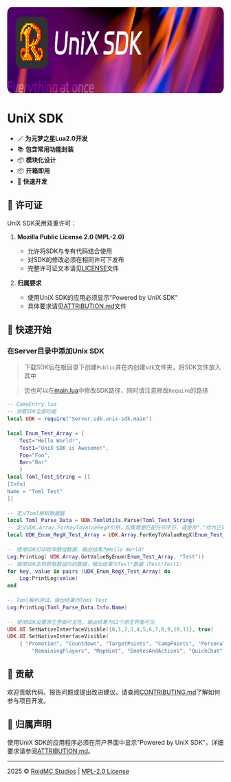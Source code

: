 <img src="./docs/imgs/banner.png" alt="Banner" height="200">

# UniX SDK

- 🪄 **为元梦之星Lua2.0开发**
- 📚 **包含常用功能封装**
- 📦 **模块化设计**
- 📦 **开箱即用**
- 🚀 **快速开发**

## 🚒 许可证

UniX SDK采用双重许可：

1. **Mozilla Public License 2.0 (MPL-2.0)**
   - 允许将SDK与专有代码结合使用
   - 对SDK的修改必须在相同许可下发布
   - 完整许可证文本请见[LICENSE](./LICENSE)文件

2. **归属要求**
   - 使用UniX SDK的应用必须显示"Powered by UniX SDK"
   - 具体要求请见[ATTRIBUTION.md](./docs/ATTRIBUTION.md)文件

## 🚀 快速开始

### 在Server目录中添加Unix SDK

> 下载SDK后在根目录下创建`Public`并在内创建`sdk`文件夹，将SDK文件放入其中

> 您也可以在[main.lua](./unix-sdk/main.lua)中修改SDK路径，同时请注意修改`Require`的路径

```lua
-- GameEntry.lua
-- 加载SDK全部功能
local UDK = require("Server.sdk.unix-sdk.main")

local Enum_Test_Array = {
    Test="Hello World!",
    Test1="UniX SDK is Awesome!",
    Foo="Foo",
    Bar="Bar"
    }
local Toml_Test_String = [[
[Info]
Name = "Toml Test"
]]

-- 定义Toml解析数据器
local Toml_Parse_Data = UDK.TomlUtils.Parse(Toml_Test_String)
-- 定义UDK.Array.ForKeyToValueRegX引用，如果需要匹配任何字符，请使用"."作为正则表达式
local UDK_Enum_RegX_Test_Array = UDK.Array.ForKeyToValueRegX(Enum_Test_Array, "Test")

-- 使用SDK打印枚举数组数据，输出结果为Hello World!
Log:PrintLog( UDK.Array.GetValueByEnum(Enum_Test_Array, "Test"))
-- 使用SDK正则获取数组内的数据，输出结果为Test*数据（Test/Test1）
for key, value in pairs (UDK_Enum_RegX_Test_Array) do
    Log:PrintLog(value)
end

-- Toml解析测试，输出结果为Toml Test
Log:PrintLog(Toml_Parse_Data.Info.Name)

-- 使用SDK设置原生界面可见性，输出结果为12个原生界面可见
UDK.UI.SetNativeInterfaceVisible({0,1,2,3,4,5,6,7,8,9,10,11}, true)
UDK.UI.SetNativeInterfaceVisible(
    { "Promotion", "Countdown", "TargetPoints", "CampPoints", "PersonalPoints", "Leaderboard", "HealthBar", "Settings",
        "RemainingPlayers", "MapHint", "EmotesAndActions", "QuickChat" }, true)
```

<!--
## 📦 模块

- [x] [UDK.Math](./utils/udk_math.lua)
- [x] [UDK.Array](./utils/udk_array.lua)
- [ ] [UDK.Animation](./ui/udk_animation.lua)
- [x] [UDK.Player](./utils/udk_player.lua)
- [x] [UDK.Storage](./utils/udk_storage.lua)
- [ ] [UDK.Logger](./utils/udk_logger.lua)
- [x] [UDK.UI](./ui/udk_ui.lua)
- [x] [UDK.Sound](./sound/udk_sound.lua)
- [x] [UDK.Libs.Toml](./utils/udk_toml.lua)
-->

## 🤝 贡献

欢迎贡献代码、报告问题或提出改进建议。请查阅[CONTRIBUTING.md](./docs/CONTRIBUTING.md)了解如何参与项目开发。

## 📄 归属声明

使用UniX SDK的应用程序必须在用户界面中显示"Powered by UniX SDK"，详细要求请参阅[ATTRIBUTION.md](./docs/ATTRIBUTION.md)。

---

2025 © [RoidMC Studios](https://www.roidmc.com) | [MPL-2.0 License](./LICENSE)